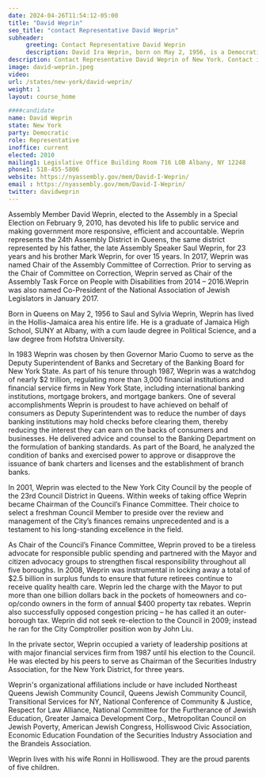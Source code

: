 ```yaml
---
date: 2024-04-26T11:54:12-05:00
title: "David Weprin"
seo_title: "contact Representative David Weprin"
subheader:
     greeting: Contact Representative David Weprin
     description: David Ira Weprin, born on May 2, 1956, is a Democratic member of the New York State Assembly, representing District 24 in Queens since 2010, when he replaced his brother Mark. He assumed office in 2010. His current term ends on January 1, 2025.
description: Contact Representative David Weprin of New York. Contact information for David Weprin includes email address, phone number, and mailing address.
image: david-weprin.jpeg
video:
url: /states/new-york/david-weprin/
weight: 1
layout: course_home

####candidate
name: David Weprin
state: New York
party: Democratic
role: Representative
inoffice: current
elected: 2010
mailing1: Legislative Office Building Room 716 LOB Albany, NY 12248
phone1: 518-455-5806
website: https://nyassembly.gov/mem/David-I-Weprin/
email : https://nyassembly.gov/mem/David-I-Weprin/
twitter: davidweprin
---
```


Assembly Member David Weprin, elected to the Assembly in a Special Election on February 9, 2010, has devoted his life to public service and making government more responsive, efficient and accountable. Weprin represents the 24th Assembly District in Queens, the same district represented by his father, the late Assembly Speaker Saul Weprin, for 23 years and his brother Mark Weprin, for over 15 years. In 2017, Weprin was named Chair of the Assembly Committee of Correction. Prior to serving as the Chair of Committee on Correction, Weprin served as Chair of the Assembly Task Force on People with Disabilities from 2014 – 2016.Weprin was also named Co-President of the National Association of Jewish Legislators in January 2017.

Born in Queens on May 2, 1956 to Saul and Sylvia Weprin, Weprin has lived in the Hollis-Jamaica area his entire life. He is a graduate of Jamaica High School, SUNY at Albany, with a cum laude degree in Political Science, and a law degree from Hofstra University.

In 1983 Weprin was chosen by then Governor Mario Cuomo to serve as the Deputy Superintendent of Banks and Secretary of the Banking Board for New York State. As part of his tenure through 1987, Weprin was a watchdog of nearly $2 trillion, regulating more than 3,000 financial institutions and financial service firms in New York State, including international banking institutions, mortgage brokers, and mortgage bankers. One of several accomplishments Weprin is proudest to have achieved on behalf of consumers as Deputy Superintendent was to reduce the number of days banking institutions may hold checks before clearing them, thereby reducing the interest they can earn on the backs of consumers and businesses. He delivered advice and counsel to the Banking Department on the formulation of banking standards. As part of the Board, he analyzed the condition of banks and exercised power to approve or disapprove the issuance of bank charters and licenses and the establishment of branch banks.

In 2001, Weprin was elected to the New York City Council by the people of the 23rd Council District in Queens. Within weeks of taking office Weprin became Chairman of the Council’s Finance Committee. Their choice to select a freshman Council Member to preside over the review and management of the City’s finances remains unprecedented and is a testament to his long-standing excellence in the field.

As Chair of the Council’s Finance Committee, Weprin proved to be a tireless advocate for responsible public spending and partnered with the Mayor and citizen advocacy groups to strengthen fiscal responsibility throughout all five boroughs. In 2008, Weprin was instrumental in locking away a total of $2.5 billion in surplus funds to ensure that future retirees continue to receive quality health care. Weprin led the charge with the Mayor to put more than one billion dollars back in the pockets of homeowners and co-op/condo owners in the form of annual $400 property tax rebates. Weprin also successfully opposed congestion pricing – he has called it an outer-borough tax. Weprin did not seek re-election to the Council in 2009; instead he ran for the City Comptroller position won by John Liu.

In the private sector, Weprin occupied a variety of leadership positions at with major financial services firm from 1987 until his election to the Council. He was elected by his peers to serve as Chairman of the Securities Industry Association, for the New York District, for three years.

Weprin's organizational affiliations include or have included Northeast Queens Jewish Community Council, Queens Jewish Community Council, Transitional Services for NY, National Conference of Community & Justice, Respect for Law Alliance, National Committee for the Furtherance of Jewish Education, Greater Jamaica Development Corp., Metropolitan Council on Jewish Poverty, American Jewish Congress, Holliswood Civic Association, Economic Education Foundation of the Securities Industry Association and the Brandeis Association.

Weprin lives with his wife Ronni in Holliswood. They are the proud parents of five children.
